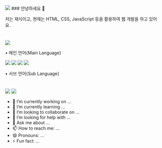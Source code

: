 <img src="https://capsule-render.vercel.app/api?type=waving&color=F5AAAA&height=220&section=header&text=Hello,%202024!!&fontSize=40&fontColor=f6f6f6&stroke=353535&strokeWidth=1.5&desc=I'm%20JaeSik&descAlignY=65&descAlign=60" />
### 안녕하세요 👋

저는 재식이고, 현재는 HTML, CSS, JavaScript 등을 활용하여 웹 개발을 하고 있어요.
#
<img src="https://github-readme-stats.vercel.app/api/top-langs/?username=sikkkkkw&layout=compact&theme=dracula" style="max-width: 100%;">

• 메인 언어{Main Language}

  <img src="https://img.shields.io/badge/HTML5-E34F26?style=flat-square &logo=HTML5&logoColor=white"/> <img src="https://img.shields.io/badge/CSS3-1572B6?style=flat-square&logo=CSS3&logoColor=white"/> <img src="https://img.shields.io/badge/JavaScript-F7DF1E?style=flat-square&logo=JavaScript&logoColor=white"/>
<img src="https://img.shields.io/badge/React-61DAFB?style=flat-square&logo=React&logoColor=white"/>

• 서브 언어{Sub Language}
#
<img src="https://img.shields.io/badge/Java-007396?style=flat-square&logo=OpenJDK&logoColor=white"/> <img src="https://img.shields.io/badge/Python-3776AB?style=flat-square&logo=Python&logoColor=white"/>

- 🔭 I’m currently working on ...
- 🌱 I’m currently learning ...
- 👯 I’m looking to collaborate on ...
- 🤔 I’m looking for help with ...
- 💬 Ask me about ...
- 📫 How to reach me: ...
- 😄 Pronouns: ...
- ⚡ Fun fact: ...


